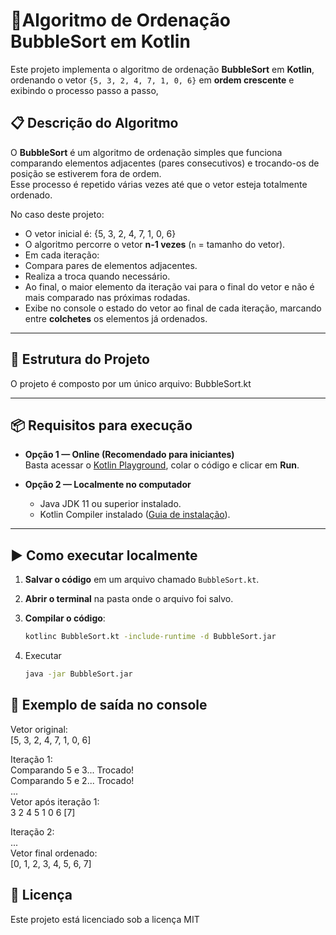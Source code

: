 # 📐Algoritmo de Ordenação BubbleSort em Kotlin

Este projeto implementa o algoritmo de ordenação **BubbleSort** em **Kotlin**, ordenando o vetor `{5, 3, 2, 4, 7, 1, 0, 6}` em **ordem crescente** e exibindo o processo passo a passo,
## 📋 Descrição do Algoritmo

O **BubbleSort** é um algoritmo de ordenação simples que funciona comparando elementos adjacentes (pares consecutivos) e trocando-os de posição se estiverem fora de ordem.  
Esse processo é repetido várias vezes até que o vetor esteja totalmente ordenado.

No caso deste projeto:

- O vetor inicial é:  {5, 3, 2, 4, 7, 1, 0, 6}
- O algoritmo percorre o vetor **n-1 vezes** (`n` = tamanho do vetor).
- Em cada iteração:
- Compara pares de elementos adjacentes.
- Realiza a troca quando necessário.
- Ao final, o maior elemento da iteração vai para o final do vetor e não é mais comparado nas próximas rodadas.
- Exibe no console o estado do vetor ao final de cada iteração, marcando entre **colchetes** os elementos já ordenados.

---

## 📂 Estrutura do Projeto

O projeto é composto por um único arquivo: BubbleSort.kt


---

## 📦 Requisitos para execução

- **Opção 1 — Online (Recomendado para iniciantes)**  
  Basta acessar o [Kotlin Playground](https://play.kotlinlang.org/), colar o código e clicar em **Run**.

- **Opção 2 — Localmente no computador**
  - Java JDK 11 ou superior instalado.
  - Kotlin Compiler instalado ([Guia de instalação](https://kotlinlang.org/docs/command-line.html)).

---

## ▶️ Como executar localmente

1. **Salvar o código** em um arquivo chamado `BubbleSort.kt`.
2. **Abrir o terminal** na pasta onde o arquivo foi salvo.
3. **Compilar o código**:
   
   ```bash
   kotlinc BubbleSort.kt -include-runtime -d BubbleSort.jar
   ```
4. Executar
   
   ```bash
   java -jar BubbleSort.jar
   ```

## 📌 Exemplo de saída no console

Vetor original:  
[5, 3, 2, 4, 7, 1, 0, 6]

Iteração 1:  
Comparando 5 e 3... Trocado!  
Comparando 5 e 2... Trocado!  
...  
Vetor após iteração 1:  
3 2 4 5 1 0 6 [7]  

Iteração 2:  
...  
Vetor final ordenado:  
[0, 1, 2, 3, 4, 5, 6, 7]  

## 📜 Licença

Este projeto está licenciado sob a licença MIT 

